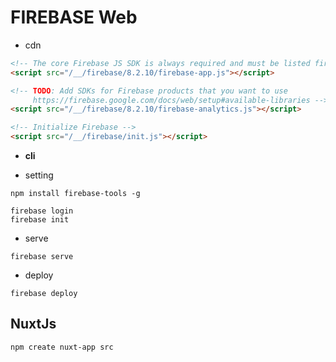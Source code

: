 # FIREBASE Web


+  cdn

```html
<!-- The core Firebase JS SDK is always required and must be listed first -->
<script src="/__/firebase/8.2.10/firebase-app.js"></script>

<!-- TODO: Add SDKs for Firebase products that you want to use
     https://firebase.google.com/docs/web/setup#available-libraries -->
<script src="/__/firebase/8.2.10/firebase-analytics.js"></script>

<!-- Initialize Firebase -->
<script src="/__/firebase/init.js"></script>
```

+ **cli**

+ setting 

```
npm install firebase-tools -g
```
```
firebase login
firebase init
```
+ serve
```
firebase serve
```

+ deploy
```
firebase deploy
```


## NuxtJs

```
npm create nuxt-app src
```